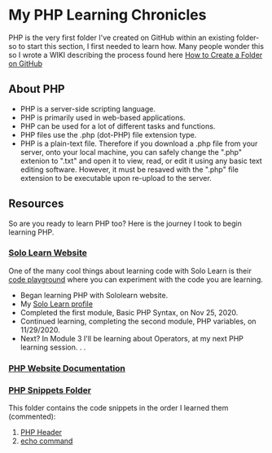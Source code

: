 # My PHP Learning Chronicles

PHP is the very first folder I've created on GitHub within an existing folder-so to start this section, I first needed to learn how.  Many people wonder this so I wrote a WIKI describing the process found here [How to Create a Folder on GitHub](https://github.com/EO4wellness/T-I-L/wiki/GitHub#create-a-folder)


## About PHP 
* PHP is a server-side scripting language. 
* PHP is primarily used in web-based applications. 
* PHP can be used for a lot of different tasks and functions. 
* PHP files use the .php (dot-PHP) file extension type. 
* PHP is a plain-text file. Therefore if you download a .php file from your server, onto your local machine, you can safely change the ".php" extenion to ".txt" and open it to view, read, or edit it using any basic text editing software. However, it must be resaved with the ".php" file extension to be executable upon re-upload to the server. 

## Resources 
So are you ready to learn PHP too?  Here is the journey I took to begin learning PHP. 
<br>
### [Solo Learn Website](https://www.sololearn.com/Play/PHP)
One of the many cool things about learning code with Solo Learn is their [code playground](https://code.sololearn.com/#html) where you can experiment with the code you are learning.  
* Began learning PHP with Sololearn website. 
* My [Solo Learn profile](https://www.sololearn.com/Profile/15619122)
* Completed the first module, Basic PHP Syntax, on Nov 25, 2020. 
* Continued learning, completing the second module, PHP variables, on 11/29/2020.
* Next?  In Module 3 I'll be learning about Operators, at my next PHP learning session. . . 

### [PHP Website Documentation](https://www.php.net/)

### [PHP Snippets Folder](https://github.com/EO4wellness/T-I-L/blob/main/PHP)
This folder contains the code snippets in the order I learned them (commented): 
1. [PHP Header](https://github.com/EO4wellness/T-I-L/blob/main/PHP/php-heading.php)
2. [echo command](https://github.com/EO4wellness/T-I-L/blob/main/PHP/echo.php)
